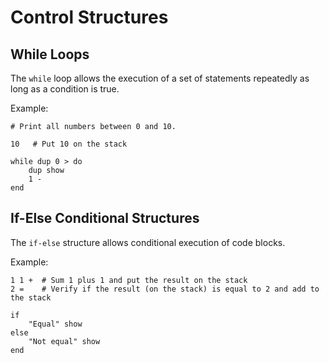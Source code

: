 # Control Structures

## While Loops

The `while` loop allows the execution of a set of statements repeatedly as long as a condition is true.

Example:

```beremiz
# Print all numbers between 0 and 10.

10   # Put 10 on the stack

while dup 0 > do
    dup show
    1 -
end
```

## If-Else Conditional Structures

The `if-else` structure allows conditional execution of code blocks.

Example:

```beremiz
1 1 +  # Sum 1 plus 1 and put the result on the stack
2 =    # Verify if the result (on the stack) is equal to 2 and add to the stack

if
    "Equal" show
else
    "Not equal" show
end
```
